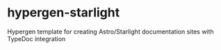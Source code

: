 # hypergen-starlight
Hypergen template for creating Astro/Starlight documentation sites with TypeDoc integration
